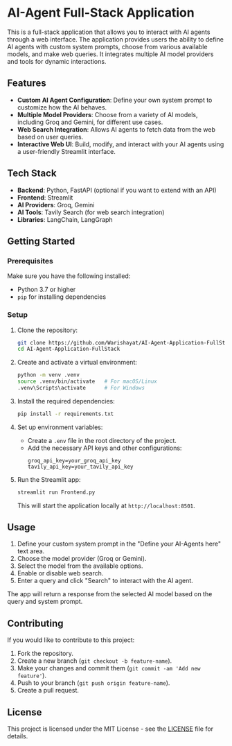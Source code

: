 # AI-Agent Full-Stack Application

This is a full-stack application that allows you to interact with AI agents through a web interface. The application provides users the ability to define AI agents with custom system prompts, choose from various available models, and make web queries. It integrates multiple AI model providers and tools for dynamic interactions.

## Features

- **Custom AI Agent Configuration**: Define your own system prompt to customize how the AI behaves.
- **Multiple Model Providers**: Choose from a variety of AI models, including Groq and Gemini, for different use cases.
- **Web Search Integration**: Allows AI agents to fetch data from the web based on user queries.
- **Interactive Web UI**: Build, modify, and interact with your AI agents using a user-friendly Streamlit interface.

## Tech Stack

- **Backend**: Python, FastAPI (optional if you want to extend with an API)
- **Frontend**: Streamlit
- **AI Providers**: Groq, Gemini
- **AI Tools**: Tavily Search (for web search integration)
- **Libraries**: LangChain, LangGraph

## Getting Started

### Prerequisites

Make sure you have the following installed:

- Python 3.7 or higher
- `pip` for installing dependencies

### Setup

1. Clone the repository:
   ```bash
   git clone https://github.com/Warishayat/AI-Agent-Application-FullStack.git
   cd AI-Agent-Application-FullStack
   ```

2. Create and activate a virtual environment:
   ```bash
   python -m venv .venv
   source .venv/bin/activate   # For macOS/Linux
   .venv\Scripts\activate      # For Windows
   ```

3. Install the required dependencies:
   ```bash
   pip install -r requirements.txt
   ```

4. Set up environment variables:
   - Create a `.env` file in the root directory of the project.
   - Add the necessary API keys and other configurations:
     ```
     groq_api_key=your_groq_api_key
     tavily_api_key=your_tavily_api_key
     ```

5. Run the Streamlit app:
   ```bash
   streamlit run Frontend.py
   ```

   This will start the application locally at `http://localhost:8501`.

## Usage

1. Define your custom system prompt in the "Define your AI-Agents here" text area.
2. Choose the model provider (Groq or Gemini).
3. Select the model from the available options.
4. Enable or disable web search.
5. Enter a query and click "Search" to interact with the AI agent.

The app will return a response from the selected AI model based on the query and system prompt.

## Contributing

If you would like to contribute to this project:

1. Fork the repository.
2. Create a new branch (`git checkout -b feature-name`).
3. Make your changes and commit them (`git commit -am 'Add new feature'`).
4. Push to your branch (`git push origin feature-name`).
5. Create a pull request.

## License

This project is licensed under the MIT License - see the [LICENSE](LICENSE) file for details.
